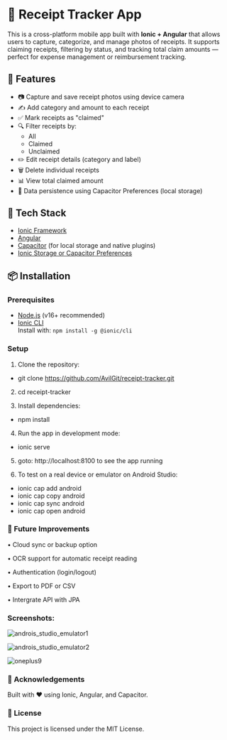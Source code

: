 # 📸 Receipt Tracker App

This is a cross-platform mobile app built with **Ionic + Angular** that allows users to capture, categorize, and manage photos of receipts. It supports claiming receipts, filtering by status, and tracking total claim amounts — perfect for expense management or reimbursement tracking.

## 🚀 Features

- 📷 Capture and save receipt photos using device camera
- ✍️ Add category and amount to each receipt
- ✅ Mark receipts as "claimed"
- 🔍 Filter receipts by:
  - All
  - Claimed
  - Unclaimed
- ✏️ Edit receipt details (category and label)
- 🗑️ Delete individual receipts
- 📊 View total claimed amount
- 💾 Data persistence using Capacitor Preferences (local storage)

## 🧰 Tech Stack

- [Ionic Framework](https://ionicframework.com/)
- [Angular](https://angular.io/)
- [Capacitor](https://capacitorjs.com/) (for local storage and native plugins)
- [Ionic Storage or Capacitor Preferences](https://capacitorjs.com/docs/apis/preferences)

## 📦 Installation

### Prerequisites

- [Node.js](https://nodejs.org/) (v16+ recommended)
- [Ionic CLI](https://ionicframework.com/docs/cli)  
  Install with: `npm install -g @ionic/cli`

### Setup

1. Clone the repository:
- git clone https://github.com/AvilGit/receipt-tracker.git

2. cd receipt-tracker

3. Install dependencies:

- npm install

4. Run the app in development mode:

- ionic serve

5. goto: http://localhost:8100 to see the app running

6. To test on a real device or emulator on Android Studio:

- ionic cap add android
- ionic cap copy android
- ionic cap sync android
- ionic cap open android


### 📝 Future Improvements
• Cloud sync or backup option

• OCR support for automatic receipt reading

• Authentication (login/logout)

• Export to PDF or CSV

• Intergrate API with JPA

### Screenshots:

![androis_studio_emulator1](https://github.com/user-attachments/assets/7b77eadc-ba78-4bc1-9bf2-759c25df7354)

![androis_studio_emulator2](https://github.com/user-attachments/assets/7dfa3569-c39c-4858-b04e-b467d355f718)


![oneplus9](https://github.com/user-attachments/assets/5a96e567-8347-4e6c-80bc-2969c564a1d0)








### 🙌 Acknowledgements
Built with ❤️ using Ionic, Angular, and Capacitor.

### 📃 License
This project is licensed under the MIT License.
